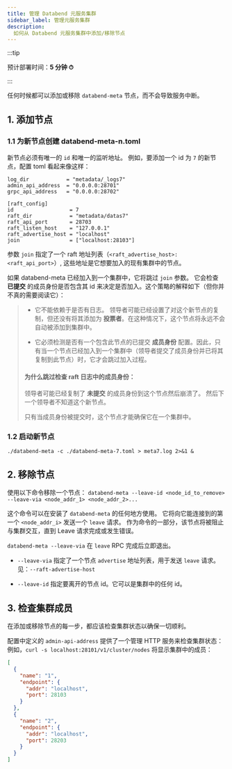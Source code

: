 ```yaml
---
title: 管理 Databend 元服务集群
sidebar_label: 管理元服务集群
description:
  如何从 Databend 元服务集群中添加/移除节点
---
```


:::tip

预计部署时间：**5 分钟 ⏱**

:::

任何时候都可以添加或移除 `databend-meta` 节点，而不会导致服务中断。

## 1. 添加节点

### 1.1 为新节点创建 databend-meta-n.toml

新节点必须有唯一的 `id` 和唯一的监听地址。
例如，要添加一个 id 为 `7` 的新节点，配置 toml 看起来像这样：

```shell title="databend-meta-7.toml"
log_dir            = "metadata/_logs7"
admin_api_address  = "0.0.0.0:28701"
grpc_api_address   = "0.0.0.0:28702"

[raft_config]
id                  = 7
raft_dir            = "metadata/datas7"
raft_api_port       = 28703
raft_listen_host    = "127.0.0.1"
raft_advertise_host = "localhost"
join                = ["localhost:28103"]
```

参数 `join` 指定了一个 raft 地址列表（`<raft_advertise_host>:<raft_api_port>`）, 这些地址是它想要加入的现有集群中的节点。

如果 databend-meta 已经加入到一个集群中，它将跳过 `join` 参数。
它会检查 **已提交** 的成员身份是否包含其 id 来决定是否加入。这个策略的解释如下（但你并不真的需要阅读它）：

> - 它不能依赖于是否有日志。
>   领导者可能已经设置了对这个新节点的复制，但还没有将其添加为 **投票者**。在这种情况下，这个节点将永远不会自动被添加到集群中。
>
> - 它必须检测是否有一个包含此节点的已提交 **成员身份** 配置。因此，只有当一个节点已经加入到一个集群中（领导者提交了成员身份并已将其复制到此节点）时，它才会跳过加入过程。
>
> #### 为什么跳过检查 raft 日志中的成员身份：
>
> 领导者可能已经复制了 **未提交** 的成员身份到这个节点然后崩溃了。
> 然后下一个领导者不知道这个新节点。
>
> 只有当成员身份被提交时，这个节点才能确保它在一个集群中。


### 1.2 启动新节点

```shell
./databend-meta -c ./databend-meta-7.toml > meta7.log 2>&1 &
```

## 2. 移除节点

使用以下命令移除一个节点：
`databend-meta --leave-id <node_id_to_remove> --leave-via <node_addr_1> <node_addr_2>...`

这个命令可以在安装了 `databend-meta` 的任何地方使用。
它将向它能连接到的第一个 `<node_addr_i>` 发送一个 `leave` 请求。
作为命令的一部分，该节点将被阻止与集群交互，直到 Leave 请求完成或发生错误。

`databend-meta --leave-via` 在 `leave` RPC 完成后立即退出。

- `--leave-via` 指定了一个节点 `advertise` 地址列表，用于发送 `leave` 请求。
  见：`--raft-advertise-host`

- `--leave-id` 指定要离开的节点 id。它可以是集群中的任何 id。

## 3. 检查集群成员

在添加或移除节点的每一步，都应该检查集群状态以确保一切顺利。

配置中定义的 `admin-api-address` 提供了一个管理 HTTP 服务来检查集群状态：
例如，`curl -s localhost:28101/v1/cluster/nodes` 将显示集群中的成员：

```json
[
  {
    "name": "1",
    "endpoint": {
      "addr": "localhost",
      "port": 28103
    }
  },
  {
    "name": "2",
    "endpoint": {
      "addr": "localhost",
      "port": 28203
    }
  }
]
```